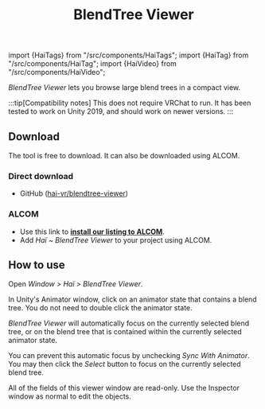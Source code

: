 ﻿---
title: BlendTree Viewer
---
import {HaiTags} from "/src/components/HaiTags";
import {HaiTag} from "/src/components/HaiTag";
import {HaiVideo} from "/src/components/HaiVideo";

<HaiTags>
<HaiTag isUniversal={true} />
</HaiTags>

*BlendTree Viewer* lets you browse large blend trees in a compact view.

:::tip[Compatibility notes]
This does not require VRChat to run. It has been tested to work on Unity 2019, and should work on newer versions.
:::

<HaiVideo src="./img/blendtree-viewer/2023-11-17_00-10-56_ShareX.mp4"></HaiVideo>

## Download

The tool is free to download. It can also be downloaded using ALCOM.

### Direct download

- GitHub ([hai-vr/blendtree-viewer](https://github.com/hai-vr/blendtree-viewer))

### ALCOM

- Use this link to **[install our listing to ALCOM](vcc://vpm/addRepo?url=https://hai-vr.github.io/vpm-listing/index.json)**.
- Add *Haï ~ BlendTree Viewer* to your project using ALCOM.

## How to use

Open *Window > Haï > BlendTree Viewer*.

In Unity's Animator window, click on an animator state that contains a blend tree. You do not need to double click the animator state.

*BlendTree Viewer* will automatically focus on the currently selected blend tree, or on the blend tree that is contained within the currently selected animator state.

You can prevent this automatic focus by unchecking *Sync With Animator*. You may then click the *Select* button to focus on the currently selected blend tree.

All of the fields of this viewer window are read-only. Use the Inspector window as normal to edit the objects.
